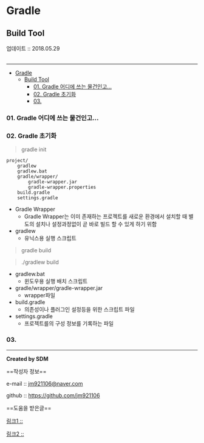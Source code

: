 # Gradle
## Build Tool
<div class="pull-right">  업데이트 :: 2018.05.29 </div><br>

---

<!-- @import "[TOC]" {cmd="toc" depthFrom=1 depthTo=6 orderedList=false} -->
<!-- code_chunk_output -->

* [Gradle](#gradle)
	* [Build Tool](#build-tool)
		* [01. Gradle 어디에 쓰는 물건인고...](#01-gradle-어디에-쓰는-물건인고)
		* [02. Gradle 초기화](#02-gradle-초기화)
		* [03.](#03)

<!-- /code_chunk_output -->

### 01. Gradle 어디에 쓰는 물건인고...

### 02. Gradle 초기화

> gradle init

```
project/
    gradlew
    gradlew.bat
    gradle/wrapper/
        gradle-wrapper.jar
        gradle-wrapper.properties
    build.gradle
    settings.gradle
```

 - Gradle Wrapper
   - Gradle Wrapper는 이미 존재하는 프로젝트를 새로운 환경에서 설치할 때 별도의 설치나 설정과정없이 곧 바로 빌드 할 수 있게 하기 위함
 - gradlew
   - 유닉스용 실행 스크립트

> gradle build

> ./gradlew build

- gradlew.bat
  - 윈도우용 실행 배치 스크립트
- gradle/wrapper/gradle-wrapper.jar
  - wrapper파일
- build.gradle
  - 의존성이나 플러그인 설정등을 위한 스크립트 파일
- settings.gradle
  - 프로젝트를의 구성 정보를 기록하는 파일

### 03.


---

**Created by SDM**

==작성자 정보==

e-mail :: jm921106@naver.com

github :: https://github.com/jm921106

==도움을 받은글==

[링크1 :: ]()

[링크2 :: ]()
